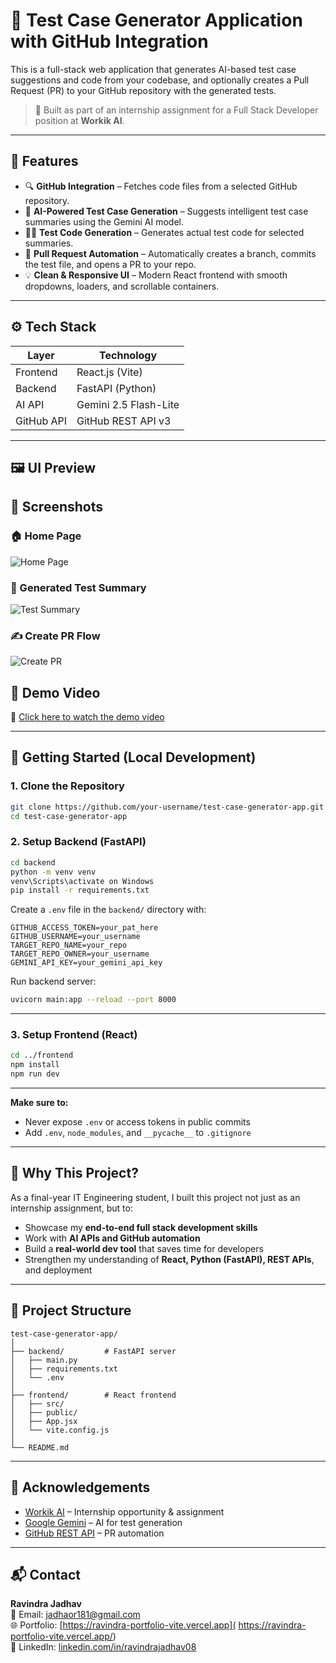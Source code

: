 # 🧪 Test Case Generator Application with GitHub Integration

This is a full-stack web application that generates AI-based test case suggestions and code from your codebase, and optionally creates a Pull Request (PR) to your GitHub repository with the generated tests.

> 🚀 Built as part of an internship assignment for a Full Stack Developer position at **Workik AI**.

---

## 📌 Features

- 🔍 **GitHub Integration** – Fetches code files from a selected GitHub repository.
- 🤖 **AI-Powered Test Case Generation** – Suggests intelligent test case summaries using the Gemini AI model.
- 🧑‍💻 **Test Code Generation** – Generates actual test code for selected summaries.
- 📂 **Pull Request Automation** – Automatically creates a branch, commits the test file, and opens a PR to your repo.
- 💡 **Clean & Responsive UI** – Modern React frontend with smooth dropdowns, loaders, and scrollable containers.

---

## ⚙️ Tech Stack

| Layer       | Technology                      |
|------------|----------------------------------|
| Frontend    | React.js (Vite)                 |
| Backend     | FastAPI (Python)                |
| AI API      | Gemini 2.5 Flash-Lite           |
| GitHub API  | GitHub REST API v3              |

---

## 🖼️ UI Preview

## 📸 Screenshots

### 🏠 Home Page
![Home Page](screenshots/home.png)

### 🧪 Generated Test Summary
![Test Summary](screenshots/test-summary.png)

### ✍️ Create PR Flow
![Create PR](screenshots/create-pr.png)

## 🎥 Demo Video

🔗 [Click here to watch the demo video](https://drive.google.com/file/d/YOUR_FILE_ID/view)

---

## 🚀 Getting Started (Local Development)

### 1. Clone the Repository

```bash
git clone https://github.com/your-username/test-case-generator-app.git
cd test-case-generator-app
```

### 2. Setup Backend (FastAPI)

```bash
cd backend
python -m venv venv
venv\Scripts\activate on Windows
pip install -r requirements.txt
```

Create a `.env` file in the `backend/` directory with:

```
GITHUB_ACCESS_TOKEN=your_pat_here
GITHUB_USERNAME=your_username
TARGET_REPO_NAME=your_repo
TARGET_REPO_OWNER=your_username
GEMINI_API_KEY=your_gemini_api_key
```

Run backend server:

```bash
uvicorn main:app --reload --port 8000
```

---

### 3. Setup Frontend (React)

```bash
cd ../frontend
npm install
npm run dev
```

---

**Make sure to:**
- Never expose `.env` or access tokens in public commits
- Add `.env`, `node_modules`, and `__pycache__` to `.gitignore`

---

## 🧠 Why This Project?

As a final-year IT Engineering student, I built this project not just as an internship assignment, but to:

- Showcase my **end-to-end full stack development skills**
- Work with **AI APIs and GitHub automation**
- Build a **real-world dev tool** that saves time for developers
- Strengthen my understanding of **React, Python (FastAPI), REST APIs**, and deployment

---

## 📁 Project Structure

```
test-case-generator-app/
│
├── backend/         # FastAPI server
│   ├── main.py
│   ├── requirements.txt
│   └── .env
│
├── frontend/        # React frontend
│   ├── src/
│   ├── public/
│   ├── App.jsx
│   └── vite.config.js
│
└── README.md
```

---

## 🤝 Acknowledgements

- [Workik AI](https://www.workik.com) – Internship opportunity & assignment
- [Google Gemini](https://deepmind.google/technologies/gemini/) – AI for test generation
- [GitHub REST API](https://docs.github.com/en/rest) – PR automation

---

## 📬 Contact

**Ravindra Jadhav**  
📧 Email: jadhaor181@gmail.com  
🌐 Portfolio: [https://ravindra-portfolio-vite.vercel.app]( https://ravindra-portfolio-vite.vercel.app/)  
💼 LinkedIn: [linkedin.com/in/ravindrajadhav08](https://www.linkedin.com/in/ravindrajadhav08/)
